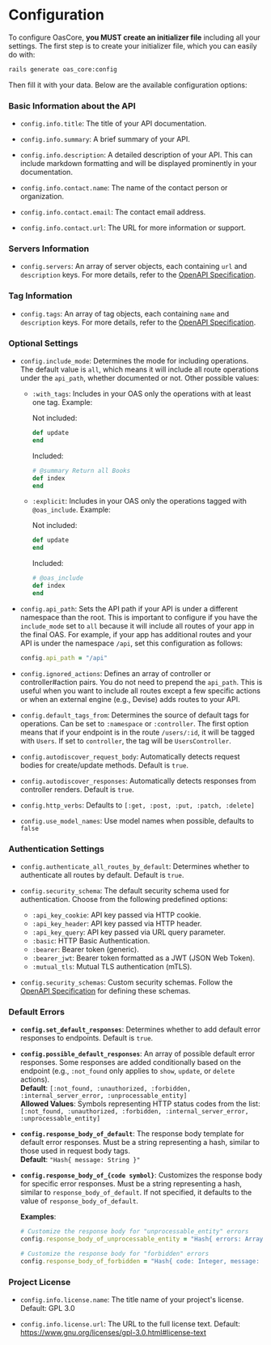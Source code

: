 # Configuration

To configure OasCore, **you MUST create an initializer file** including all your settings. The first step is to create your initializer file, which you can easily do with:

```bash
rails generate oas_core:config
```

Then fill it with your data. Below are the available configuration options:

### Basic Information about the API

- `config.info.title`: The title of your API documentation.

- `config.info.summary`: A brief summary of your API.

- `config.info.description`: A detailed description of your API. This can include markdown formatting and will be displayed prominently in your documentation.

- `config.info.contact.name`: The name of the contact person or organization.

- `config.info.contact.email`: The contact email address.

- `config.info.contact.url`: The URL for more information or support.

### Servers Information

- `config.servers`: An array of server objects, each containing `url` and `description` keys. For more details, refer to the [OpenAPI Specification](https://spec.openapis.org/oas/latest.html#server-object).

### Tag Information

- `config.tags`: An array of tag objects, each containing `name` and `description` keys. For more details, refer to the [OpenAPI Specification](https://spec.openapis.org/oas/latest.html#tag-object).

### Optional Settings

- `config.include_mode`: Determines the mode for including operations. The default value is `all`, which means it will include all route operations under the `api_path`, whether documented or not. Other possible values:
  - `:with_tags`: Includes in your OAS only the operations with at least one tag. Example:

    Not included:

    ```ruby
    def update
    end
    ```

    Included:

    ```ruby
    # @summary Return all Books
    def index
    end
    ```

  - `:explicit`: Includes in your OAS only the operations tagged with `@oas_include`. Example:

    Not included:

    ```ruby
    def update
    end
    ```

    Included:

    ```ruby
    # @oas_include
    def index
    end
    ```

- `config.api_path`: Sets the API path if your API is under a different namespace than the root. This is important to configure if you have the `include_mode` set to `all` because it will include all routes of your app in the final OAS. For example, if your app has additional routes and your API is under the namespace `/api`, set this configuration as follows:

  ```ruby
  config.api_path = "/api"
  ```

- `config.ignored_actions`: Defines an array of controller or controller#action pairs. You do not need to prepend the `api_path`. This is useful when you want to include all routes except a few specific actions or when an external engine (e.g., Devise) adds routes to your API.

- `config.default_tags_from`: Determines the source of default tags for operations. Can be set to `:namespace` or `:controller`. The first option means that if your endpoint is in the route `/users/:id`, it will be tagged with `Users`. If set to `controller`, the tag will be `UsersController`.

- `config.autodiscover_request_body`: Automatically detects request bodies for create/update methods. Default is `true`.
- `config.autodiscover_responses`: Automatically detects responses from controller renders. Default is `true`.
- `config.http_verbs`: Defaults to `[:get, :post, :put, :patch, :delete]`
- `config.use_model_names`: Use model names when possible, defaults to `false`

### Authentication Settings

- `config.authenticate_all_routes_by_default`: Determines whether to authenticate all routes by default. Default is `true`.

- `config.security_schema`: The default security schema used for authentication. Choose from the following predefined options:
  - `:api_key_cookie`: API key passed via HTTP cookie.
  - `:api_key_header`: API key passed via HTTP header.
  - `:api_key_query`: API key passed via URL query parameter.
  - `:basic`: HTTP Basic Authentication.
  - `:bearer`: Bearer token (generic).
  - `:bearer_jwt`: Bearer token formatted as a JWT (JSON Web Token).
  - `:mutual_tls`: Mutual TLS authentication (mTLS).

- `config.security_schemas`: Custom security schemas. Follow the [OpenAPI Specification](https://spec.openapis.org/oas/latest.html#security-scheme-object) for defining these schemas.

### Default Errors

- **`config.set_default_responses`**: Determines whether to add default error responses to endpoints. Default is `true`.

- **`config.possible_default_responses`**: An array of possible default error responses. Some responses are added conditionally based on the endpoint (e.g., `:not_found` only applies to `show`, `update`, or `delete` actions).  
  **Default**: `[:not_found, :unauthorized, :forbidden, :internal_server_error, :unprocessable_entity]`  
  **Allowed Values**: Symbols representing HTTP status codes from the list:  
  `[:not_found, :unauthorized, :forbidden, :internal_server_error, :unprocessable_entity]`

- **`config.response_body_of_default`**: The response body template for default error responses. Must be a string representing a hash, similar to those used in request body tags.  
  **Default**: `"Hash{ message: String }"`

- **`config.response_body_of_{code symbol}`**: Customizes the response body for specific error responses. Must be a string representing a hash, similar to `response_body_of_default`. If not specified, it defaults to the value of `response_body_of_default`.  

  **Examples**:

  ```ruby
  # Customize the response body for "unprocessable_entity" errors
  config.response_body_of_unprocessable_entity = "Hash{ errors: Array<String> }"

  # Customize the response body for "forbidden" errors
  config.response_body_of_forbidden = "Hash{ code: Integer, message: String }"
  ```

### Project License

- `config.info.license.name`: The title name of your project's license. Default: GPL 3.0

- `config.info.license.url`: The URL to the full license text. Default: <https://www.gnu.org/licenses/gpl-3.0.html#license-text>
